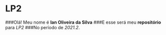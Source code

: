# LP2
###Olá! Meu nome é **Ian Oliveira da Silva**
###E esse será meu **repositório** para *LP2* 
###No período de *2021.2*.
